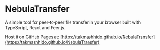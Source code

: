 # NebulaTransfer

A simple tool for peer‑to‑peer file transfer in your browser built with TypeScript, React and Peer.js.

Host it on GitHub Pages at:
[https://takmashhido.github.io/NebulaTransfer](https://takmashhido.github.io/NebulaTransfer)
